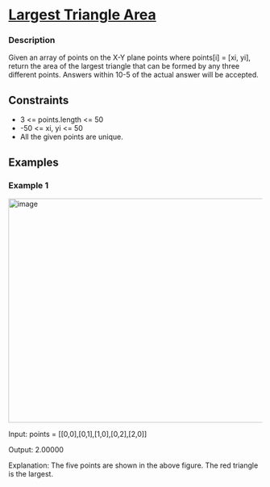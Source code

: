 # [Largest Triangle Area](https://leetcode.com/problems/largest-triangle-area/)

### Description

Given an array of points on the X-Y plane points where points[i] = [xi, yi], return the area of the largest triangle that can be formed by any three different points. Answers within 10-5 of the actual answer will be accepted.


## Constraints

- 3 <= points.length <= 50
- -50 <= xi, yi <= 50
- All the given points are unique.
  
## Examples

### Example 1

<img width="541" height="444" alt="image" src="https://github.com/user-attachments/assets/a5a36c6d-8977-4205-8cd4-7e679261df3a" />

Input: points = [[0,0],[0,1],[1,0],[0,2],[2,0]]

Output: 2.00000

Explanation: The five points are shown in the above figure. The red triangle is the largest.

